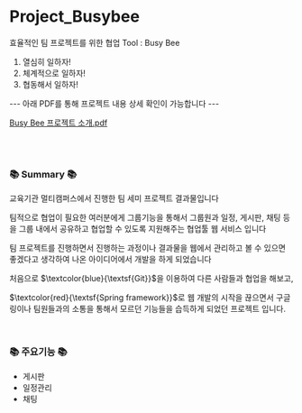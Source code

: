 # Project_Busybee
효율적인 팀 프로젝트를 위한 협업 Tool : Busy Bee

1. 열심히 일하자!
2. 체계적으로 일하자!
3. 협동해서 일하자!
   
--- 아래 PDF를 통해 프로젝트 내용 상세 확인이 가능합니다 ---

[Busy Bee 프로젝트 소개.pdf](https://github.com/onlyoy/Project_Busybee/files/11622914/_.10_._.pdf)

<br/><br/>
<h3>📚 Summary 📚</h3>
교육기관 멀티캠퍼스에서 진행한 팀 세미 프로젝트 결과물입니다

팀적으로 협업이 필요한 여러분에게 그룹기능을 통해서 그룹원과 일정, 게시판, 채팅 등을 그룹 내에서 공유하고 협업할 수 있도록 지원해주는 협업툴 웹 서비스 입니다

팀 프로젝트를 진행하면서 진행하는 과정이나 결과물을 웹에서 관리하고 볼 수 있으면 좋겠다고 생각하여 나온 아이디어에서 개발을 하게 되었습니다

처음으로 $\textcolor{blue}{\textsf{Git}}$을 이용하여 다른 사람들과 협업을 해보고,

$\textcolor{red}{\textsf{Spring framework}}$로 웹 개발의 시작을 끊으면서 구글링이나 팀원들과의 소통을 통해서 모르던 기능들을 습득하게 되었던 프로젝트 입니다.

<br/>
<h3>📚 주요기능 📚</h3>
<ul>
   <li>게시판</li>
   <li>일정관리</li>
   <li>채팅</li>
</ul>


